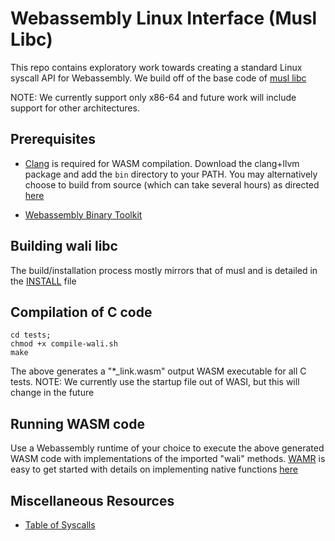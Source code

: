 # Webassembly Linux Interface (Musl Libc)

This repo contains exploratory work towards creating a standard Linux syscall API for 
Webassembly. We build off of the base code of [musl libc](https://github.com/bminor/musl)

NOTE: We currently support only x86-64 and future work will include 
support for other architectures.

## Prerequisites

* [Clang](https://github.com/llvm/llvm-project/releases) is required for WASM compilation.
Download the clang+llvm package and add the `bin` directory to your PATH.
You may alternatively choose to build from source (which can take several hours) as directed 
[here](https://clang.llvm.org/get_started.html)

* [Webassembly Binary Toolkit](https://github.com/WebAssembly/wabt/releases)


## Building wali libc

The build/installation process mostly mirrors that of musl and is detailed in the 
[INSTALL](https://github.com/arjunr2/wali-musl/blob/master/INSTALL) file


## Compilation of C code
```shell
cd tests;
chmod +x compile-wali.sh
make
```

The above generates a "\*_link.wasm" output WASM executable for all C tests.
NOTE: We currently use the startup file out of WASI, but this will change in the future


## Running WASM code

Use a Webassembly runtime of your choice to execute the above generated WASM code 
with implementations of the imported "wali" methods. [WAMR](https://github.com/bytecodealliance/wasm-micro-runtime)
is easy to get started with details on implementing native functions [here](https://github.com/bytecodealliance/wasm-micro-runtime/blob/main/doc/export_native_api.md)


## Miscellaneous Resources

* [Table of Syscalls](https://docs.google.com/spreadsheets/d/1__2NqMqGLHdjFFYonkF49IkGgfv62TJCpZuXqhXwnlc/edit?usp=sharing)
